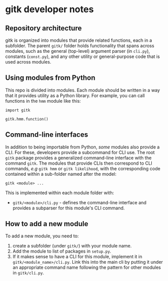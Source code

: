 # gitk developer notes

## Repository architecture

gitk is organized into modules that provide related functions, each in a subfolder. The parent `gitk/` folder holds functionality that spans across modules, such as the general (top-level) argument parser (in `cli.py`), constants (`const.py`), and any other utility or general-purpose code that is used across modules.

## Using modules from Python

This repo is divided into modules. Each module should be written in a way that it provides utility as a Python library. For example, you can call functions in the `hmm` module like this:

```
import gitk

gitk.hmm.function()
```


## Command-line interfaces

In addition to being importable from Python, *some* modules also provide a CLI. For these, developers provide a subcommand for CLI use. The root `gitk` package provides a generalized command-line interface with the command `gitk`. The modules that provide CLIs then correspond to CLI commands, *e.g* `gitk hmm` or `gitk likelihood`, with the corresponding code contained within a sub-folder named after the model:

```
gitk <module> ...
```

This is implemented within each module folder with:

- `gitk/<module>/cli.py` - defines the command-line interface and provides a subparser for this module's CLI command.

## How to add a new module

To add a new module, you need to:

1. create a subfolder (under `gitk/`) with your module name.
2. Add the module to list of packages in `setup.py`.
3. If it makes sense to have a CLI for this module, implement it in `gitk/<module_name>/cli.py`. Link this into the main cli by putting it under an appropriate command name following the pattern for other modules in `gitk/cli.py`.